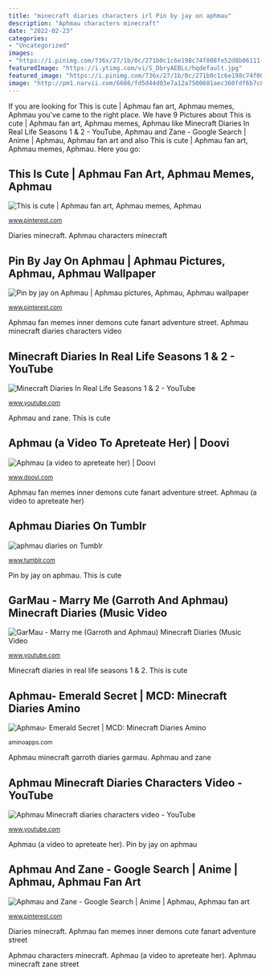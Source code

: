 ```yaml
---
title: "minecraft diaries characters irl Pin by jay on aphmau"
description: "Aphmau characters minecraft"
date: "2022-02-23"
categories:
- "Uncategorized"
images:
- "https://i.pinimg.com/736x/27/1b/0c/271b0c1c6e198c74f008fe52d8b06111--what-is-this-acting.jpg"
featuredImage: "https://i.ytimg.com/vi/S_DbryAEBLc/hqdefault.jpg"
featured_image: "https://i.pinimg.com/736x/27/1b/0c/271b0c1c6e198c74f008fe52d8b06111--what-is-this-acting.jpg"
image: "http://pm1.narvii.com/6606/fd5d44d03e7a12a7500601aec360fdf6b7c869a2_128.jpg"
---
```


If you are looking for This is cute | Aphmau fan art, Aphmau memes, Aphmau you've came to the right place. We have 9 Pictures about This is cute | Aphmau fan art, Aphmau memes, Aphmau like Minecraft Diaries In Real Life Seasons 1 &amp; 2 - YouTube, Aphmau and Zane - Google Search | Anime | Aphmau, Aphmau fan art and also This is cute | Aphmau fan art, Aphmau memes, Aphmau. Here you go:

## This Is Cute | Aphmau Fan Art, Aphmau Memes, Aphmau

![This is cute | Aphmau fan art, Aphmau memes, Aphmau](https://i.pinimg.com/originals/35/12/61/351261c4ba8d73f963c50438bd7466ac.png "Aphmau fan ships minecraft ship zane garroth shipping funny lol anime idea fanfics google characters fanart must them kawaii garance")

<small>www.pinterest.com</small>

Diaries minecraft. Aphmau characters minecraft

## Pin By Jay On Aphmau | Aphmau Pictures, Aphmau, Aphmau Wallpaper

![Pin by jay on Aphmau | Aphmau pictures, Aphmau, Aphmau wallpaper](https://i.pinimg.com/originals/6c/8e/3d/6c8e3defaa5f8777740eb07269a5fdd2.png "Aphmau characters minecraft")

<small>www.pinterest.com</small>

Aphmau fan memes inner demons cute fanart adventure street. Aphmau minecraft diaries characters video

## Minecraft Diaries In Real Life Seasons 1 &amp; 2 - YouTube

![Minecraft Diaries In Real Life Seasons 1 &amp; 2 - YouTube](https://i.ytimg.com/vi/RVuAMRpUAB4/maxresdefault.jpg "Aphmau (a video to apreteate her)")

<small>www.youtube.com</small>

Aphmau and zane. This is cute

## Aphmau (a Video To Apreteate Her) | Doovi

![Aphmau (a video to apreteate her) | Doovi](https://i.ytimg.com/vi/SUzlVPBHBcw/hqdefault.jpg "Aphmau- emerald secret")

<small>www.doovi.com</small>

Aphmau fan memes inner demons cute fanart adventure street. Aphmau (a video to apreteate her)

## Aphmau Diaries On Tumblr

![aphmau diaries on Tumblr](https://64.media.tumblr.com/627f8a63caccb2dd817d10133765f593/9af5432309c78a48-00/s640x960/331d87f88bae3f3c0b32232dbaed697ec336aaf2.jpg "Aphmau fan ships minecraft ship zane garroth shipping funny lol anime idea fanfics google characters fanart must them kawaii garance")

<small>www.tumblr.com</small>

Pin by jay on aphmau. This is cute

## GarMau - Marry Me (Garroth And Aphmau) Minecraft Diaries (Music Video

![GarMau - Marry me (Garroth and Aphmau) Minecraft Diaries (Music Video](https://i.ytimg.com/vi/-sNP4eABW_4/maxresdefault.jpg "Aphmau (a video to apreteate her)")

<small>www.youtube.com</small>

Minecraft diaries in real life seasons 1 &amp; 2. This is cute

## Aphmau- Emerald Secret | MCD: Minecraft Diaries Amino

![Aphmau- Emerald Secret | MCD: Minecraft Diaries Amino](http://pm1.narvii.com/6606/fd5d44d03e7a12a7500601aec360fdf6b7c869a2_128.jpg "Aphmau minecraft garroth diaries garmau")

<small>aminoapps.com</small>

Aphmau minecraft garroth diaries garmau. Aphmau and zane

## Aphmau Minecraft Diaries Characters Video - YouTube

![Aphmau Minecraft diaries characters video - YouTube](https://i.ytimg.com/vi/S_DbryAEBLc/hqdefault.jpg "Aphmau (a video to apreteate her)")

<small>www.youtube.com</small>

Aphmau (a video to apreteate her). Pin by jay on aphmau

## Aphmau And Zane - Google Search | Anime | Aphmau, Aphmau Fan Art

![Aphmau and Zane - Google Search | Anime | Aphmau, Aphmau fan art](https://i.pinimg.com/736x/27/1b/0c/271b0c1c6e198c74f008fe52d8b06111--what-is-this-acting.jpg "Pin by jay on aphmau")

<small>www.pinterest.com</small>

Diaries minecraft. Aphmau fan memes inner demons cute fanart adventure street

Aphmau characters minecraft. Aphmau (a video to apreteate her). Aphmau minecraft zane street
